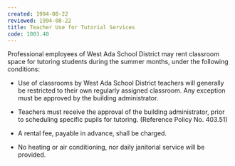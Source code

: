 ```yaml
---
created: 1994-08-22
reviewed: 1994-08-22
title: Teacher Use for Tutorial Services
code: 1003.40
---
```



Professional employees of West Ada School District may rent classroom space for tutoring students during the summer months, under the following conditions:


- Use of classrooms by West Ada School District teachers will generally be restricted to their own regularly assigned classroom. Any exception must be approved by the building administrator.


- Teachers must receive the approval of the building administrator, prior to scheduling specific pupils for tutoring. (Reference Policy No. 403.51)


- A rental fee, payable in advance, shall be charged.


- No heating or air conditioning, nor daily janitorial service will be provided.
